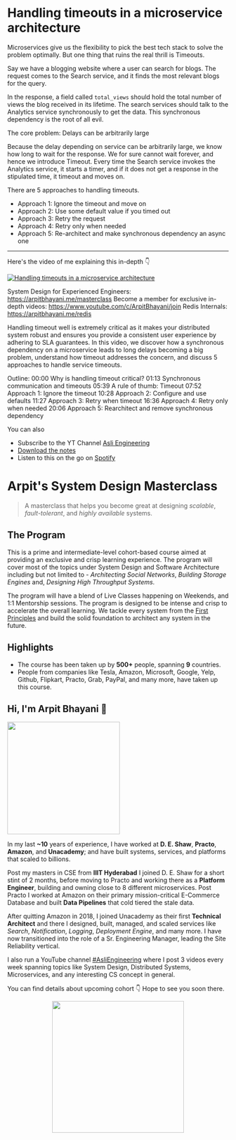 Handling timeouts in a microservice architecture
===


Microservices give us the flexibility to pick the best tech stack to solve the problem optimally. But one thing that ruins the real thrill is Timeouts.

Say we have a blogging website where a user can search for blogs. The request comes to the Search service, and it finds the most relevant blogs for the query.

In the response, a field called `total_views` should hold the total number of views the blog received in its lifetime. The search services should talk to the Analytics service synchronously to get the data. This synchronous dependency is the root of all evil.

The core problem: Delays can be arbitrarily large

Because the delay depending on service can be arbitrarily large, we know how long to wait for the response. We for sure cannot wait forever, and hence we introduce Timeout. Every time the Search service invokes the Analytics service, it starts a timer, and if it does not get a response in the stipulated time, it timeout and moves on.

There are 5 approaches to handling timeouts.

- Approach 1: Ignore the timeout and move on
- Approach 2: Use some default value if you timed out
- Approach 3: Retry the request
- Approach 4: Retry only when needed
- Approach 5: Re-architect and make synchronous dependency an async one
<hr />


<p>Here's the video of me explaining this in-depth 👇‍</p>

[![Handling timeouts in a microservice architecture](https://i.ytimg.com/vi/Hxja4crycBg/mqdefault.jpg)](https://www.youtube.com/watch?v=Hxja4crycBg)

System Design for Experienced Engineers: https://arpitbhayani.me/masterclass
Become a member for exclusive in-depth videos: https://www.youtube.com/c/ArpitBhayani/join
Redis Internals: https://arpitbhayani.me/redis

Handling timeout well is extremely critical as it makes your distributed system robust and ensures you provide a consistent user experience by adhering to SLA guarantees. In this video, we discover how a synchronous dependency on a microservice leads to long delays becoming a big problem, understand how timeout addresses the concern, and discuss 5 approaches to handle service timeouts.

Outline:
00:00 Why is handling timeout critical?
01:13 Synchronous communication and timeouts
05:39 A rule of thumb: Timeout
07:52 Approach 1: Ignore the timeout
10:28 Approach 2: Configure and use defaults
11:27 Approach 3: Retry when timeout
16:36 Approach 4: Retry only when needed
20:06 Approach 5: Rearchitect and remove synchronous dependency

You can also
 - Subscribe to the YT Channel [Asli Engineering](https://youtube.com/c/ArpitBhayani)
 - [Download the notes](https://drive.google.com/file/d/1GjObZ3xpLFxDEOO3EGRCj0Pq8bWLixjU/view?usp=sharing)
 - Listen to this on the go on [Spotify](https://open.spotify.com/show/7qMoamm2iZQrsPVm6IQLoD)

# Arpit's System Design Masterclass

> A masterclass that helps you become great at designing _scalable_, _fault-tolerant_, and _highly available_ systems.

## The Program

This is a prime and intermediate-level cohort-based course aimed at providing an exclusive and crisp learning experience. The program will cover most of the topics under System Design and Software Architecture including but not limited to - _Architecting Social Networks_, _Building Storage Engines_ and, _Designing High Throughput Systems_.

The program will have a blend of Live Classes happening on Weekends, and 1:1 Mentorship sessions. The program is designed to be intense and crisp to accelerate the overall learning. We tackle every system from the [First Principles](https://en.wikipedia.org/wiki/First_principle) and build the solid foundation to architect any system in the future.


## Highlights

 - The course has been taken up by __500+__ people, spanning __9__ countries.
 - People from companies like Tesla, Amazon, Microsoft, Google, Yelp, Github, Flipkart, Practo, Grab, PayPal, and many more, have taken up this course.


## Hi, I'm Arpit Bhayani 👋

<img width="256px" src="https://arpitbhayani.me/static/img/arpit.jpg" />

In my last **~10** years of experience, I have worked at **D. E. Shaw**, **Practo**, **Amazon**, and **Unacademy**; and have built systems, services, and platforms that scaled to billions.

Post my masters in CSE from **IIIT Hyderabad** I joined D. E. Shaw for a short stint of 2 months, before moving to Practo and working there as a **Platform Engineer**, building and owning close to 8 different microservices. Post Practo I worked at Amazon on their primary mission-critical E-Commerce Database and built **Data Pipelines** that cold tiered the stale data.

After quitting Amazon in 2018, I joined Unacademy as their first **Technical Architect** and there I designed, built, managed, and scaled services like _Search_, _Notification_, _Logging_, _Deployment Engine_, and many more. I have now transitioned into the role of a Sr. Engineering Manager, leading the Site Reliability vertical.

I also run a YouTube channel [#AsliEngineering](https://www.youtube.com/c/ArpitBhayani) where I post 3 videos every week spanning topics like System Design, Distributed Systems, Microservices, and any interesting CS concept in general.

You can find details about upcoming cohort 👇‍ Hope to see you soon there.

<center>
<a target="_blank" href="https://arpitbhayani.me/masterclass">
<img src="https://user-images.githubusercontent.com/4745789/137859181-d4499cf4-ce65-4466-8b88-a078ece0f081.PNG" width="300px" />
</a>
</center>